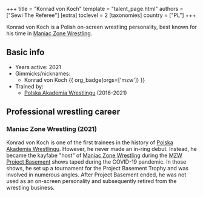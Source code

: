 +++
title = "Konrad von Koch"
template = "talent_page.html"
authors = ["Sewi The Referee"]
[extra]
toclevel = 2
[taxonomies]
country = ["PL"]
+++

Konrad von Koch is a Polish on-screen wrestling personality, best known for his time in [Maniac Zone Wrestling](@/o/mzw.md).

## Basic info

* Years active: 2021
* Gimmicks/nicknames:
  - Konrad von Koch {{ org_badge(orgs=['mzw']) }}
* Trained by:
  - [Polska Akademia Wrestlingu](@/o/paw.md) (2016-2021)

## Professional wrestling career

### Maniac Zone Wrestling (2021)

Konrad von Koch is one of the first trainees in the history of [Polska Akademia Wrestlingu](@/o/paw.md).
However, he never made an in-ring debut. Instead, he became the kayfabe "host" of [Maniac Zone Wrestling](@/o/mzw.md) during the [MZW Project Basement](@/e/mzw/2021-03-18-mzw-project-basement-1.md) shows taped during the COVID-19 pandemic.
In those shows, he set up a tournament for the Project Basement Trophy and was involved in numerous angles. After Project Basement ended, he was not used as an on-screen personality and subsequently retired from the wrestling business.
